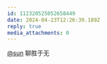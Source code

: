 ```yaml
---
id: 112320525052658449
date: 2024-04-23T12:26:39.189Z
reply: true
media_attachments: 0
---
```


[@sun](https://ow3.cn/users/sun) 聊胜于无

